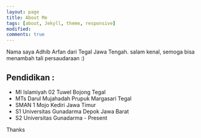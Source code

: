 ```yaml
---
layout: page
title: About Me
tags: [about, Jekyll, theme, responsive]
modified:
comments: true
---
```


Nama saya Adhib Arfan dari Tegal Jawa Tengah.  salam kenal, semoga bisa menambah tali persaudaraan :) 

## Pendidikan :

* MI Islamiyah 02 Tuwel Bojong Tegal
* MTs Darul Mujahadah Prupuk Margasari Tegal
* SMAN 1 Mojo Kediri Jawa Timur
* S1 Universitas Gunadarma Depok Jawa Barat
* S2 Universitas Gunadarma - Present

<a markdown="0" class="btn">Thanks</a>
